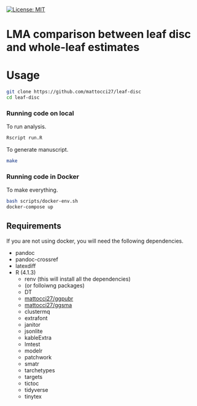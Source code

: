[![License: MIT](https://img.shields.io/badge/License-MIT-yellow.svg)](https://opensource.org/licenses/MIT)

# LMA comparison between leaf disc and whole-leaf estimates

# Usage

```bash
git clone https://github.com/mattocci27/leaf-disc
cd leaf-disc
```

### Running code on local

To run analysis.

```bash
Rscript run.R
```

To generate manuscript.

```bash
make
```

### Running code in Docker

To make everything.

```bash
bash scripts/docker-env.sh
docker-compose up
```

## Requirements

If you are not using docker, you will need the following dependencies.

- pandoc
- pandoc-crossref
- latexdiff
- R (4.1.3)
	- renv (this will install all the dependencies)
	- (or folloiwng packages)
	- DT
	- [mattocci27/ggpubr](https://github.com/mattocci27/ggpubr)
	- [mattocci27/ggsma](https://github.com/mattocci27/ggsma)
	- clustermq
	- extrafont
	- janitor
	- jsonlite
	- kableExtra
	- lmtest
	- modelr
	- patchwork
	- smatr
	- tarchetypes
	- targets
	- tictoc
	- tidyverse
	- tinytex
